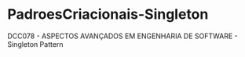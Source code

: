 # PadroesCriacionais-Singleton
DCC078 - ASPECTOS AVANÇADOS EM ENGENHARIA DE SOFTWARE - Singleton Pattern
